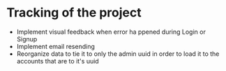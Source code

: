 # Tracking of the project

- Implement visual feedback when error ha   ppened during Login or Signup
- Implement email resending 
- Reorganize data to tie it to only the admin uuid in order to load it to the accounts that are to it's uuid